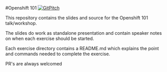 #Openshift 101
[![GitPitch](https://gitpitch.com/assets/badge.svg)](https://gitpitch.com/Davidsoff/openshift101/master?grs=github&t=white)

This repository contains the slides and source for the Openshift 101 talk/workshop.

The slides do work as standalone presentation and contain speaker notes on when each exercise should be started.

Each exercise directory contains a README.md which explains the point and commands needed to complete the exercise.

PR's are always welcomed
